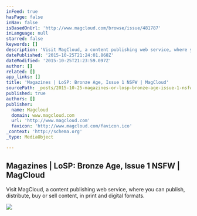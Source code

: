 ```yaml
---
inFeed: true
hasPage: false
inNav: false
isBasedOnUrl: 'http://www.magcloud.com/browse/issue/481787'
inLanguage: null
starred: false
keywords: []
description: 'Visit MagCloud, a content publishing web service, where you can publish, distribute, buy or sell content, in print and digital formats.'
datePublished: '2015-10-25T21:24:01.868Z'
dateModified: '2015-10-25T21:23:59.097Z'
author: []
related: []
app_links: []
title: 'Magazines | LoSP: Bronze Age, Issue 1 NSFW | MagCloud'
sourcePath: _posts/2015-10-25-magazines-or-losp-bronze-age-issue-1-nsfw-or-magcloud.md
published: true
authors: []
publisher:
  name: Magcloud
  domain: www.magcloud.com
  url: 'http://www.magcloud.com'
  favicon: 'http://www.magcloud.com/favicon.ico'
_context: 'http://schema.org'
_type: MediaObject

---
```

<article style=""><h1>Magazines | LoSP: Bronze Age, Issue 1 NSFW | MagCloud</h1><p>Visit MagCloud, a content publishing web service, where you can publish, distribute, buy or sell content, in print and digital formats.</p><img src="https://s3.amazonaws.com/storage1.magcloud.com/image/d3ad6e0cd9cb034089489fa187303471.jpg" /></article>
